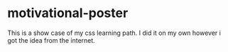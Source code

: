 # motivational-poster
This is a show case of my css learning path. I did it on my own however i got the idea from the internet.
